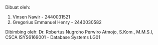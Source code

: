 Dibuat oleh:
1. Vinsen Nawir - 2440031521
2. Gregorius Emmanuel Henry - 2440030582

Dibimbing oleh:
Dr. Robertus Nugroho Perwiro Atmojo, S.Kom., M.M.S.I, CSCA
ISYS6169001 - Database Systems
LG01
